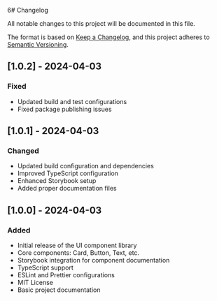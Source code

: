 6# Changelog

All notable changes to this project will be documented in this file.

The format is based on [Keep a Changelog](https://keepachangelog.com/en/1.0.0/),
and this project adheres to [Semantic Versioning](https://semver.org/spec/v2.0.0.html).

## [1.0.2] - 2024-04-03

### Fixed

- Updated build and test configurations
- Fixed package publishing issues

## [1.0.1] - 2024-04-03

### Changed

- Updated build configuration and dependencies
- Improved TypeScript configuration
- Enhanced Storybook setup
- Added proper documentation files

## [1.0.0] - 2024-04-03

### Added

- Initial release of the UI component library
- Core components: Card, Button, Text, etc.
- Storybook integration for component documentation
- TypeScript support
- ESLint and Prettier configurations
- MIT License
- Basic project documentation
